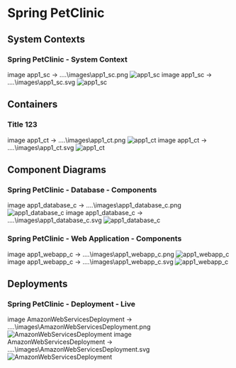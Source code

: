 # Spring PetClinic

## System Contexts

### Spring PetClinic - System Context

image app1_sc -> ..\..\images\app1_sc.png
![app1_sc](..\..\images\app1_sc.png)
image app1_sc -> ..\..\images\app1_sc.svg
![app1_sc](..\..\images\app1_sc.svg)

## Containers

### Title 123

image app1_ct -> ..\..\images\app1_ct.png
![app1_ct](..\..\images\app1_ct.png)
image app1_ct -> ..\..\images\app1_ct.svg
![app1_ct](..\..\images\app1_ct.svg)

## Component Diagrams

### Spring PetClinic - Database - Components

image app1_database_c -> ..\..\images\app1_database_c.png
![app1_database_c](..\..\images\app1_database_c.png)
image app1_database_c -> ..\..\images\app1_database_c.svg
![app1_database_c](..\..\images\app1_database_c.svg)
### Spring PetClinic - Web Application - Components

image app1_webapp_c -> ..\..\images\app1_webapp_c.png
![app1_webapp_c](..\..\images\app1_webapp_c.png)
image app1_webapp_c -> ..\..\images\app1_webapp_c.svg
![app1_webapp_c](..\..\images\app1_webapp_c.svg)

## Deployments

### Spring PetClinic - Deployment - Live

image AmazonWebServicesDeployment -> ..\..\images\AmazonWebServicesDeployment.png
![AmazonWebServicesDeployment](..\..\images\AmazonWebServicesDeployment.png)
image AmazonWebServicesDeployment -> ..\..\images\AmazonWebServicesDeployment.svg
![AmazonWebServicesDeployment](..\..\images\AmazonWebServicesDeployment.svg)

